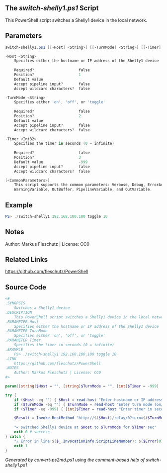 ## The *switch-shelly1.ps1* Script

This PowerShell script switches a Shelly1 device in the local network.

## Parameters
```powershell
switch-shelly1.ps1 [[-Host] <String>] [[-TurnMode] <String>] [[-Timer] <Int32>] [<CommonParameters>]

-Host <String>
    Specifies either the hostname or IP address of the Shelly1 device
    
    Required?                    false
    Position?                    1
    Default value                
    Accept pipeline input?       false
    Accept wildcard characters?  false

-TurnMode <String>
    Specifies either 'on', 'off', or 'toggle'
    
    Required?                    false
    Position?                    2
    Default value                
    Accept pipeline input?       false
    Accept wildcard characters?  false

-Timer <Int32>
    Specifies the timer in seconds (0 = infinite)
    
    Required?                    false
    Position?                    3
    Default value                -999
    Accept pipeline input?       false
    Accept wildcard characters?  false

[<CommonParameters>]
    This script supports the common parameters: Verbose, Debug, ErrorAction, ErrorVariable, WarningAction, 
    WarningVariable, OutBuffer, PipelineVariable, and OutVariable.
```

## Example
```powershell
PS> ./switch-shelly1 192.168.100.100 toggle 10

```

## Notes
Author: Markus Fleschutz | License: CC0

## Related Links
https://github.com/fleschutz/PowerShell

## Source Code
```powershell
<#
.SYNOPSIS
	Switches a Shelly1 device 
.DESCRIPTION
	This PowerShell script switches a Shelly1 device in the local network.
.PARAMETER Host
	Specifies either the hostname or IP address of the Shelly1 device
.PARAMETER TurnMode
	Specifies either 'on', 'off', or 'toggle'
.PARAMETER Timer
	Specifies the timer in seconds (0 = infinite)
.EXAMPLE
	PS> ./switch-shelly1 192.168.100.100 toggle 10
.LINK
	https://github.com/fleschutz/PowerShell
.NOTES
	Author: Markus Fleschutz | License: CC0
#>

param([string]$Host = "", [string]$TurnMode = "", [int]$Timer = -999)

try {
	if ($Host -eq "") { $Host = read-host "Enter hostname or IP address of the Shelly1 device" }
	if ($TurnMode -eq "") { $TurnMode = read-host "Enter turn mode (on/off/toggle)" }
	if ($Timer -eq -999) { [int]$Timer = read-host "Enter timer in seconds (0=endless)" }

	$Result = Invoke-RestMethod "http://$($Host)/relay/0?turn=$($TurnMode)&timer=$($Timer)"
	
	"✔️ switched Shelly1 device at $Host to $TurnMode for $Timer sec"
	exit 0 # success
} catch {
	"⚠️ Error in line $($_.InvocationInfo.ScriptLineNumber): $($Error[0])"
	exit 1
}
```

*Generated by convert-ps2md.ps1 using the comment-based help of switch-shelly1.ps1*
